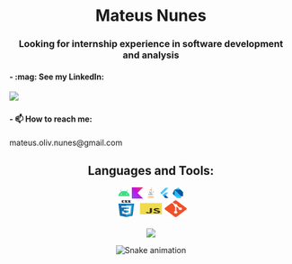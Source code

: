 <h1 align="center">Mateus Nunes</h1>
<h3 align="center">Looking for internship experience in software development and analysis</h3>

<p align="left">
<h4> - :mag: See my LinkedIn:</h4>
  <a target="_blank" href="https://www.linkedin.com/in/mateus-oliv/" alt="Linkedin">
  <img src="https://img.shields.io/badge/-LinkedIn-%230077B5?style=for-the-badge&logo=linkedin&logoColor=white" target="_blank"></a> 

<h4> - 📫 How to reach me:</h4>
</p>
mateus.oliv.nunes@gmail.com
</p>

  <h2 align="center">Languages and Tools:</h2>
<div align="center">
<code><img height="20" src="https://raw.githubusercontent.com/github/explore/80688e429a7d4ef2fca1e82350fe8e3517d3494d/topics/android/android.png"></code>
<code><img height="20" src="https://raw.githubusercontent.com/github/explore/80688e429a7d4ef2fca1e82350fe8e3517d3494d/topics/kotlin/kotlin.png"></code>
<code><img height="20" src="https://raw.githubusercontent.com/github/explore/80688e429a7d4ef2fca1e82350fe8e3517d3494d/topics/java/java.png"></code>
<code><img height="20" src="https://raw.githubusercontent.com/github/explore/80688e429a7d4ef2fca1e82350fe8e3517d3494d/topics/flutter/flutter.png"></code>
<code><img height="20" src="https://raw.githubusercontent.com/github/explore/80688e429a7d4ef2fca1e82350fe8e3517d3494d/topics/dart/dart.png"></code>
<br>
<img align="center" height="30" width="40" src="https://raw.githubusercontent.com/devicons/devicon/master/icons/css3/css3-original-wordmark.svg"></img>
<img align="center" height="20" width="40" src="https://raw.githubusercontent.com/devicons/devicon/master/icons/javascript/javascript-original.svg"></img>
<img align="center" height="30" width="40" src="https://raw.githubusercontent.com/devicons/devicon/master/icons/git/git-original.svg"></img>
</div>
<div align="center">
<br>
<div align="center">

<a href="https://github.com/MateusOliv">
  <img align="center" src="https://github-readme-stats.vercel.app/api/top-langs/?username=MateusOliv&theme=light&hide_langs_below=1" />
</a>

![Snake animation](https://github.com/blob/output/github-contribution-grid-snake.svg)

</div>
